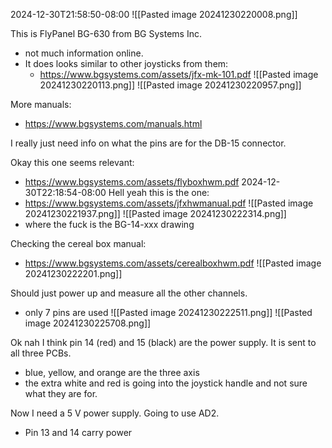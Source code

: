 2024-12-30T21:58:50-08:00
![[Pasted image 20241230220008.png]]

This is FlyPanel BG-630 from BG Systems Inc.
- not much information online.
- It does looks similar to other joysticks from them:
	- https://www.bgsystems.com/assets/jfx-mk-101.pdf
![[Pasted image 20241230220113.png]]
![[Pasted image 20241230220957.png]]



More manuals:
- https://www.bgsystems.com/manuals.html


I really just need info on what the pins are for the DB-15 connector.

Okay this one seems relevant:
- https://www.bgsystems.com/assets/flyboxhwm.pdf
2024-12-30T22:18:54-08:00
Hell yeah this is the one:
- https://www.bgsystems.com/assets/jfxhwmanual.pdf
![[Pasted image 20241230221937.png]]
![[Pasted image 20241230222314.png]]
- where the fuck is the BG-14-xxx drawing

Checking the cereal box manual:
- https://www.bgsystems.com/assets/cerealboxhwm.pdf
![[Pasted image 20241230222201.png]]


Should just power up and measure all the other channels.
- only 7 pins are used
![[Pasted image 20241230222511.png]]
![[Pasted image 20241230225708.png]]

Ok nah I think pin 14 (red) and 15 (black) are the power supply. It is sent to all three PCBs.
- blue, yellow, and orange are the three axis
- the extra white and red is going into the joystick handle and not sure what they are for.

Now I need a 5 V power supply.
Going to use AD2.





- Pin 13 and 14 carry power
